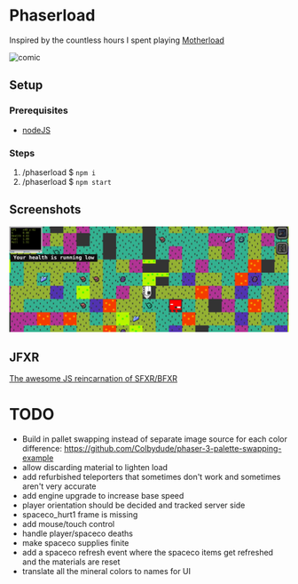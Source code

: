 # Phaserload

Inspired by the countless hours I spent playing [Motherload](http://www.xgenstudios.com/motherload-goldium/)

![comic](http://art.penny-arcade.com/photos/i-pxNH7Mz/0/XL/i-pxNH7Mz-X3.jpg)

## Setup

### Prerequisites

* [nodeJS]()

### Steps

1. /phaserload $ `npm i`
1. /phaserload $ `npm start`


## Screenshots

![game_play](./etc/screenshots/game_play.png)


## JFXR

[The awesome JS reincarnation of SFXR/BFXR](https://jfxr.frozenfractal.com/)

# TODO

* Build in pallet swapping instead of separate image source for each color difference: https://github.com/Colbydude/phaser-3-palette-swapping-example
* allow discarding material to lighten load
* add refurbished teleporters that sometimes don't work and sometimes aren't very accurate
* add engine upgrade to increase base speed
* player orientation should be decided and tracked server side
* spaceco_hurt1 frame is missing
* add mouse/touch control
* handle player/spaceco deaths
* make spaceco supplies finite
* add a spaceco refresh event where the spaceco items get refreshed and the materials are reset
* translate all the mineral colors to names for UI